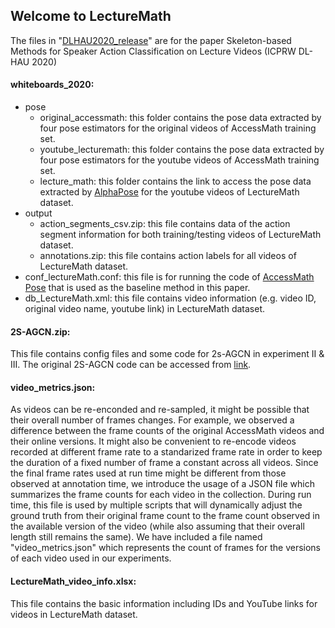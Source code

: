 ## Welcome to LectureMath
The files in "[DLHAU2020_release](https://github.com/kdavila/lecturemath/tree/master/DLHAU2020_release)" are for the paper Skeleton-based Methods for Speaker Action Classification on Lecture Videos (ICPRW DL-HAU 2020)

#### whiteboards_2020:
- pose
   - original_accessmath: this folder contains the pose data extracted by four pose estimators for the original videos of AccessMath training set.
   - youtube_lecturemath: this folder contains the pose data extracted by four pose estimators for the youtube videos of AccessMath training set.
   - lecture_math: this folder contains the link to access the pose data extracted by [AlphaPose](https://github.com/adaniefei/AlphaPose) for the youtube videos of LectureMath dataset.
- output
   - action_segments_csv.zip: this file contains data of the action segment information for both training/testing videos of LectureMath dataset.
   - annotations.zip: this file contains action labels for all videos of LectureMath dataset.
- conf_lectureMath.conf: this file is for running the code of [AccessMath Pose](https://github.com/adaniefei/AccessMath_Pose) that is used as the baseline method in this paper.
- db_LectureMath.xml: this file contains video information (e.g. video ID, original video name, youtube link) in LectureMath dataset.


#### 2S-AGCN.zip: 
This file contains config files and some code for 2s-AGCN in experiment II & III. The original 2S-AGCN code can be accessed from [link](https://github.com/lshiwjx/2s-AGCN).

#### video_metrics.json: 
As videos can be re-enconded and re-sampled, it might be possible that their overall number of frames changes. For example, we observed a difference between the frame counts of the original AccessMath videos and their online versions. It might also be convenient to re-encode videos recorded at different frame rate to a standarized frame rate in order to keep the duration of a fixed number of frame a constant across all videos.  Since the final frame rates used at run time might be different from those observed at annotation time, we introduce the usage of a JSON file which summarizes the frame counts for each video in the collection. During run time, this file is used by multiple scripts that will dynamically adjust the ground truth from their original frame count to the frame count observed in the available version of the video (while also assuming that their overall length still remains the same). We have included a file named "video_metrics.json" which represents the count of frames for the versions of each video used in our experiments.

#### LectureMath_video_info.xlsx:
This file contains the basic information including IDs and YouTube links for videos in LectureMath dataset. 
